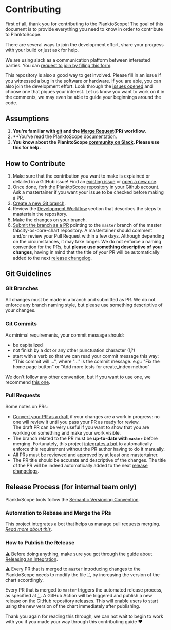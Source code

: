 # Contributing

First of all, thank you for contributing to the PlanktoScope! The goal of this document is to provide everything you need to know in order to contribute to PlanktoScope.

There are several ways to join the development effort, share your progress with your build or just ask for help.

We are using slack as a communication platform between interested parties. You can [request to join by filling this form](https://docs.google.com/forms/d/e/1FAIpQLSfcod-avpzWVmWj42_hW1v2mMSHm0DAGXHxVECFig2dnKHxGQ/viewform).

This repository is also a good way to get involved. Please fill in an issue if you witnessed a bug in the software or hardware. If you are able, you can also join the development effort. Look through the [issues opened](https://github.com/PlanktonPlanet/PlanktoScope/labels/good%20first%20issue) and choose one that piques your interest. Let us know you want to work on it in the comments, we may even be able to guide your beginnings around the code.

## Assumptions

1. **You're familiar with [git](https://git-scm.com/) and the [Merge Request](https://docs.gitlab.com/ee/user/project/merge_requests/creating_merge_requests.html)(PR) workflow.**
2. **You've read the PlanktoScope [documentation](../index.md).
3. **You know about the PlanktoScope [community on Slack](https://planktoscope.slack.com/). Please use this for help.**

## How to Contribute

1. Make sure that the contribution you want to make is explained or detailed in a GitHub issue! Find an [existing issue](https://github.com/PlanktoScope/PlanktoScope/issues) or [open a new one](https://github.com/PlanktoScope/PlanktoScope/issues/new/choose).
2. Once done, [fork the PlanktoScope repository](https://docs.github.com/en/get-started/quickstart/fork-a-repo) in your Github account. Ask a mastertainer if you want your issue to be checked before making a PR.
3. [Create a new Git branch](https://docs.github.com/en/pull-requests/collaborating-with-pull-requests/proposing-changes-to-your-work-with-pull-requests/creating-and-deleting-branches-within-your-repository).
4. Review the [Development Workflow](#development-workflow) section that describes the steps to mastertain the repository.
5. Make the changes on your branch.
6. [Submit the branch as a PR](https://docs.github.com/en/pull-requests/collaborating-with-pull-requests/proposing-changes-to-your-work-with-pull-requests/creating-a-pull-request) pointing to the `master` branch of the master fabcity-os-core-chart repository. A mastertainer should comment and/or review your Pull Request within a few days. Although depending on the circumstances, it may take longer. We do not enforce a naming convention for the PRs, but **please use something descriptive of your changes**, having in mind that the title of your PR will be automatically added to the next [release changelog](https://github.com/PlanktoScope/PlanktoScope/releases).

## Git Guidelines

### Git Branches

All changes must be made in a branch and submitted as PR.
We do not enforce any branch naming style, but please use something descriptive of your changes.

### Git Commits

As minimal requirements, your commit message should:

- be capitalized
- not finish by a dot or any other punctuation character (!,?)
- start with a verb so that we can read your commit message this way: "This commit will ...", where "..." is the commit message.
  e.g.: "Fix the home page button" or "Add more tests for create_index method"

We don't follow any other convention, but if you want to use one, we recommend [this one](https://chris.beams.io/posts/git-commit/).

### Pull Requests

Some notes on PRs:

- [Convert your PR as a draft]() if your changes are a work in progress: no one will review it until you pass your PR as ready for review.<br>
  The draft PR can be very useful if you want to show that you are working on something and make your work visible.
- The branch related to the PR must be **up-to-date with `master`** before merging. Fortunately, this project [integrates a bot]() to automatically enforce this requirement without the PR author having to do it manually.
- All PRs must be reviewed and approved by at least one mastertainer.
- The PR title should be accurate and descriptive of the changes. The title of the PR will be indeed automatically added to the next [release changelogs]().

## Release Process (for internal team only)

PlanktoScope tools follow the [Semantic Versioning Convention](https://semver.org/).

### Automation to Rebase and Merge the PRs

This project integrates a bot that helps us manage pull requests merging.<br>
_[Read more about this]()._

### How to Publish the Release

⚠️ Before doing anything, make sure you got through the guide about [Releasing an Integration]().

⚠️ Every PR that is merged to `master` introducing changes to the PlanktoScope needs to modify the file [``](), by increasing the version of the chart accordingly.

Every PR that is merged to `master` triggers the automated release process, as specified at [``](). A GitHub Action will be triggered and publish a new release on the GitHub repository [releases](). This will enable users to start using the new version of the chart immediately after publishing.

Thank you again for reading this through, we can not wait to begin to work with you if you made your way through this contributing guide ❤️
